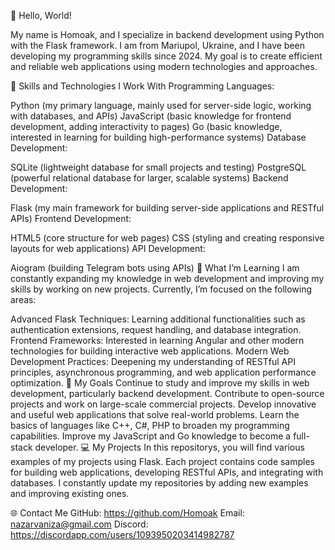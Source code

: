 👋 Hello, World!

My name is Homoak, and I specialize in backend development using Python with the Flask framework. I am from Mariupol, Ukraine, and I have been developing my programming skills since 2024. My goal is to create efficient and reliable web applications using modern technologies and approaches.

🔧 Skills and Technologies I Work With
Programming Languages:

Python (my primary language, mainly used for server-side logic, working with databases, and APIs)
JavaScript (basic knowledge for frontend development, adding interactivity to pages)
Go (basic knowledge, interested in learning for building high-performance systems)
Database Development:

SQLite (lightweight database for small projects and testing)
PostgreSQL (powerful relational database for larger, scalable systems)
Backend Development:

Flask (my main framework for building server-side applications and RESTful APIs)
Frontend Development:

HTML5 (core structure for web pages)
CSS (styling and creating responsive layouts for web applications)
API Development:

Aiogram (building Telegram bots using APIs)
🌱 What I’m Learning
I am constantly expanding my knowledge in web development and improving my skills by working on new projects. Currently, I’m focused on the following areas:

Advanced Flask Techniques: Learning additional functionalities such as authentication extensions, request handling, and database integration.
Frontend Frameworks: Interested in learning Angular and other modern technologies for building interactive web applications.
Modern Web Development Practices: Deepening my understanding of RESTful API principles, asynchronous programming, and web application performance optimization.
🎯 My Goals
Continue to study and improve my skills in web development, particularly backend development.
Contribute to open-source projects and work on large-scale commercial projects.
Develop innovative and useful web applications that solve real-world problems.
Learn the basics of languages like C++, C#, PHP to broaden my programming capabilities.
Improve my JavaScript and Go knowledge to become a full-stack developer.
💻 My Projects
In this repositorys, you will find various examples of my projects using Flask. Each project contains code samples for building web applications, developing RESTful APIs, and integrating with databases. I constantly update my repositories by adding new examples and improving existing ones.

🌐 Contact Me
GitHub: https://github.com/Homoak
Email: nazarvaniza@gmail.com
Discord: https://discordapp.com/users/1093950203414982787
